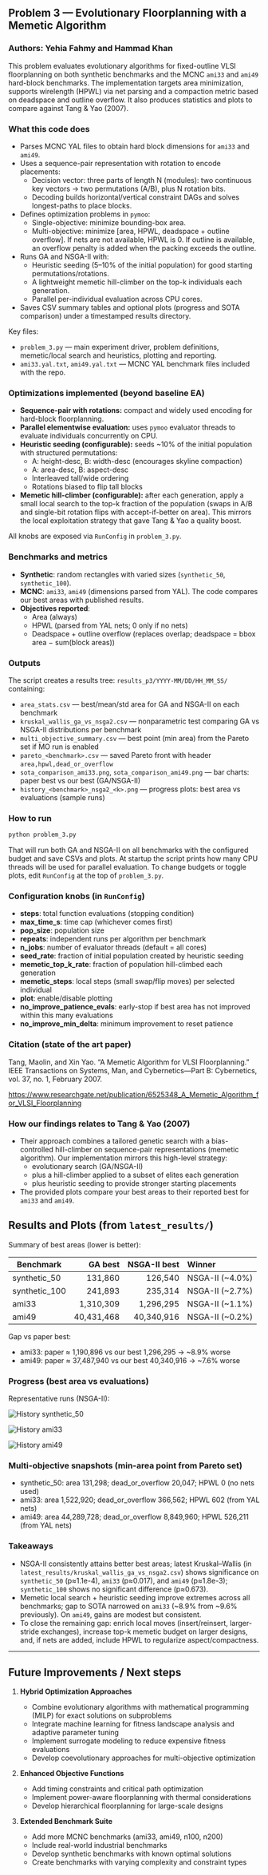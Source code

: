 ## Problem 3 — Evolutionary Floorplanning with a Memetic Algorithm

### Authors: Yehia Fahmy and Hammad Khan

This problem evaluates evolutionary algorithms for fixed-outline VLSI floorplanning on both synthetic benchmarks and the MCNC `ami33` and `ami49` hard-block benchmarks. The implementation targets area minimization, supports wirelength (HPWL) via net parsing and a compaction metric based on deadspace and outline overflow. It also produces statistics and plots to compare against Tang & Yao (2007).

### What this code does

- Parses MCNC YAL files to obtain hard block dimensions for `ami33` and `ami49`.
- Uses a sequence-pair representation with rotation to encode placements:
  - Decision vector: three parts of length N (modules): two continuous key vectors → two permutations (A/B), plus N rotation bits.
  - Decoding builds horizontal/vertical constraint DAGs and solves longest-paths to place blocks.
- Defines optimization problems in `pymoo`:
  - Single-objective: minimize bounding-box area.
  - Multi-objective: minimize [area, HPWL, deadspace + outline overflow]. If nets are not available, HPWL is 0. If outline is available, an overflow penalty is added when the packing exceeds the outline.
- Runs GA and NSGA-II with:
  - Heuristic seeding (5–10% of the initial population) for good starting permutations/rotations.
  - A lightweight memetic hill-climber on the top-k individuals each generation.
  - Parallel per-individual evaluation across CPU cores.
- Saves CSV summary tables and optional plots (progress and SOTA comparison) under a timestamped results directory.

Key files:
- `problem_3.py` — main experiment driver, problem definitions, memetic/local search and heuristics, plotting and reporting.
- `ami33.yal.txt`, `ami49.yal.txt` — MCNC YAL benchmark files included with the repo.

### Optimizations implemented (beyond baseline EA)

- **Sequence-pair with rotations:** compact and widely used encoding for hard-block floorplanning.
- **Parallel elementwise evaluation:** uses `pymoo` evaluator threads to evaluate individuals concurrently on CPU.
- **Heuristic seeding (configurable):** seeds ~10% of the initial population with structured permutations:
  - A: height-desc, B: width-desc (encourages skyline compaction)
  - A: area-desc, B: aspect-desc
  - Interleaved tall/wide ordering
  - Rotations biased to flip tall blocks
- **Memetic hill-climber (configurable):** after each generation, apply a small local search to the top-k fraction of the population (swaps in A/B and single-bit rotation flips with accept-if-better on area). This mirrors the local exploitation strategy that gave Tang & Yao a quality boost.

All knobs are exposed via `RunConfig` in `problem_3.py`.

### Benchmarks and metrics

- **Synthetic**: random rectangles with varied sizes (`synthetic_50`, `synthetic_100`).
- **MCNC**: `ami33`, `ami49` (dimensions parsed from YAL). The code compares our best areas with published results.
- **Objectives reported**:
  - Area (always)
  - HPWL (parsed from YAL nets; 0 only if no nets)
  - Deadspace + outline overflow (replaces overlap; deadspace = bbox area − sum(block areas))

### Outputs

The script creates a results tree: `results_p3/YYYY-MM/DD/HH_MM_SS/` containing:

- `area_stats.csv` — best/mean/std area for GA and NSGA-II on each benchmark
- `kruskal_wallis_ga_vs_nsga2.csv` — nonparametric test comparing GA vs NSGA-II distributions per benchmark
- `multi_objective_summary.csv` — best point (min area) from the Pareto set if MO run is enabled
- `pareto_<benchmark>.csv` — saved Pareto front with header `area,hpwl,dead_or_overflow`
- `sota_comparison_ami33.png`, `sota_comparison_ami49.png` — bar charts: paper best vs our best (GA/NSGA-II)
- `history_<benchmark>_nsga2_<k>.png` — progress plots: best area vs evaluations (sample runs)

### How to run

```bash
python problem_3.py
```

That will run both GA and NSGA-II on all benchmarks with the configured budget and save CSVs and plots. At startup the script prints how many CPU threads will be used for parallel evaluation. To change budgets or toggle plots, edit `RunConfig` at the top of `problem_3.py`.

### Configuration knobs (in `RunConfig`)

- **steps**: total function evaluations (stopping condition)
- **max_time_s**: time cap (whichever comes first)
- **pop_size**: population size
- **repeats**: independent runs per algorithm per benchmark
- **n_jobs**: number of evaluator threads (default = all cores)
- **seed_rate**: fraction of initial population created by heuristic seeding
- **memetic_top_k_rate**: fraction of population hill-climbed each generation
- **memetic_steps**: local steps (small swap/flip moves) per selected individual
- **plot**: enable/disable plotting
- **no_improve_patience_evals**: early-stop if best area has not improved within this many evaluations
- **no_improve_min_delta**: minimum improvement to reset patience

### Citation (state of the art paper)

Tang, Maolin, and Xin Yao. “A Memetic Algorithm for VLSI Floorplanning.” IEEE Transactions on Systems, Man, and Cybernetics—Part B: Cybernetics, vol. 37, no. 1, February 2007.

https://www.researchgate.net/publication/6525348_A_Memetic_Algorithm_for_VLSI_Floorplanning

### How our findings relates to Tang & Yao (2007)

- Their approach combines a tailored genetic search with a bias-controlled hill-climber on sequence-pair representations (memetic algorithm). Our implementation mirrors this high-level strategy:
  - evolutionary search (GA/NSGA-II)
  - plus a hill-climber applied to a subset of elites each generation
  - plus heuristic seeding to provide stronger starting placements
- The provided plots compare your best areas to their reported best for `ami33` and `ami49`.



## Results and Plots (from `latest_results/`)

Summary of best areas (lower is better):

| Benchmark       | GA best  | NSGA-II best | Winner |
|-----------------|---------:|-------------:|:-------|
| synthetic_50    |   131,860 |     126,540 | NSGA-II (~4.0%) |
| synthetic_100   |   241,893 |     235,314 | NSGA-II (~2.7%) |
| ami33           | 1,310,309 |   1,296,295 | NSGA-II (~1.1%) |
| ami49           | 40,431,468 | 40,340,916 | NSGA-II (~0.2%) |

Gap vs paper best:
- ami33: paper ≈ 1,190,896 vs our best 1,296,295 → ~8.9% worse
- ami49: paper ≈ 37,487,940 vs our best 40,340,916 → ~7.6% worse

### Progress (best area vs evaluations)

Representative runs (NSGA-II):

![History synthetic_50](latest_results/history_synthetic_50_nsga2_1.png)

![History ami33](latest_results/history_ami33_nsga2_1.png)

![History ami49](latest_results/history_ami49_nsga2_1.png)


### Multi-objective snapshots (min-area point from Pareto set)

- synthetic_50: area 131,298; dead_or_overflow 20,047; HPWL 0 (no nets used)
- ami33: area 1,522,920; dead_or_overflow 366,562; HPWL 602 (from YAL nets)
- ami49: area 44,289,728; dead_or_overflow 8,849,960; HPWL 526,211 (from YAL nets)

### Takeaways

- NSGA-II consistently attains better best areas; latest Kruskal–Wallis (in `latest_results/kruskal_wallis_ga_vs_nsga2.csv`) shows significance on `synthetic_50` (p≈1.1e-4), `ami33` (p≈0.017), and `ami49` (p≈1.8e-3); `synthetic_100` shows no significant difference (p≈0.673).
- Memetic local search + heuristic seeding improve extremes across all benchmarks; gap to SOTA narrowed on `ami33` (~8.9% from ~9.6% previously). On `ami49`, gains are modest but consistent.
- To close the remaining gap: enrich local moves (insert/reinsert, larger-stride exchanges), increase top-k memetic budget on larger designs, and, if nets are added, include HPWL to regularize aspect/compactness.

---

## Future Improvements / Next steps

1. **Hybrid Optimization Approaches**
   - Combine evolutionary algorithms with mathematical programming (MILP) for exact solutions on subproblems
   - Integrate machine learning for fitness landscape analysis and adaptive parameter tuning
   - Implement surrogate modeling to reduce expensive fitness evaluations
   - Develop coevolutionary approaches for multi-objective optimization

2. **Enhanced Objective Functions**
   - Add timing constraints and critical path optimization
   - Implement power-aware floorplanning with thermal considerations
   - Develop hierarchical floorplanning for large-scale designs

3. **Extended Benchmark Suite**
   - Add more MCNC benchmarks (ami33, ami49, n100, n200)
   - Include real-world industrial benchmarks
   - Develop synthetic benchmarks with known optimal solutions
   - Create benchmarks with varying complexity and constraint types
